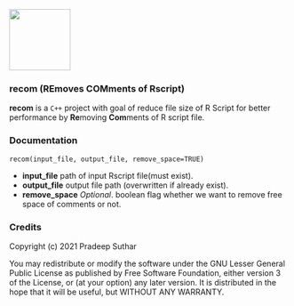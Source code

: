 <img src="https://i.ibb.co/HpVYVjk/logo-2.png" height="110">

### recom (REmoves COMments of Rscript)

**recom** is a `C++` project with goal of reduce file size of R Script for better performance by **Re**moving **Com**ments of R script file.

###  Documentation
```
recom(input_file, output_file, remove_space=TRUE)	
```

- **input_file** path of input Rscript file(must exist).
- **output_file**  output file path (overwritten if already exist).
- **remove_space** *Optional*. boolean flag whether we want to remove free space of comments or not.

### Credits

Copyright (c) 2021 Pradeep Suthar

You may redistribute or modify the software under the GNU Lesser General Public License as published by Free Software Foundation, either version 3 of the License, or (at your option) any later version. It is distributed in the hope that it will be useful, but WITHOUT ANY WARRANTY.  
